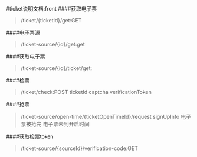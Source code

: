 #ticket说明文档:front
####获取电子票
>/ticket/{ticketId}/get:GET

####电子票源
>/ticket-source/{id}/get:get


####获取电子票
>/ticket-source/{id}/ticket/get:

####检票
>/ticket/check:POST
ticketId
captcha
verificationToken


####抢票
>/ticket-source/open-time/{ticketOpenTimeId}/request
>signUpInfo
>电子票被抢完
>电子票未到开启时间

####获取检票token
>/ticket-source/{sourceId}/verification-code:GET


